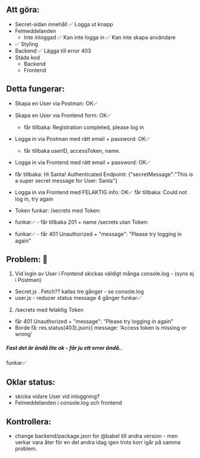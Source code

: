 ## Att göra:
- Secret-sidan innehåll
  ✅ Logga ut knapp
- Felmeddelanden
  - Inte inloggad
    ✅ Kan inte logga in
    ✅ Kan inte skapa användare
- ✅ Styling
- Backend
  ✅ Lägga till error 403
- Städa kod
  - Backend
  - Frontend



## Detta fungerar:

- Skapa en User via Postman: OK✅
- Skapa en User via Frontend form: OK✅
  - får tillbaka: Registration completed, please log in

- Logga in via Postman med rätt email + password: OK✅
  - får tillbaka userID, accessToken, name.
- Logga in via Frontend med rätt email + password: OK✅
 - får tillbaka:
Hi Santa!
Authenticated Endpoint: {"secretMessage":"This is a super secret message for User: Santa"}
- Logga in via Frontend med FELAKTIG info: OK✅
  får tillbaka: Could not log in, try again

- Token funkar: 
/secrets med Token:
- funkar✅ - får tillbaka 201 + name
/secrets utan Token:
- funkar✅ - får 401 Unauthorized + "message": "Please try logging in again"




## Problem: 🛑
1. Vid login av User i Frontend skickas väldigt många console.log - (syns ej i Postman)
  - Secret.js . Fetch?? kallas tre gånger - se console.log
  - user.js - reducer status message 4 gånger
  funkar✅


2. /secrets med felaktig Token
- får 401 Unauthorized + "message": "Please try logging in again"
- Borde få:
res.status(403).json({ message: 'Access token is missing or wrong'
##### Fast det är ändå lite ok - får ju ett error ändå..
  funkar✅


## Oklar status:
- skicka vidare User vid inloggning?
- Felmeddelanden i console.log och frontend



## Kontrollera:
- change backend/package.json for @babel till andra version - men verkar vara åter för en del andra idag igen trots korr igår på samma problem.